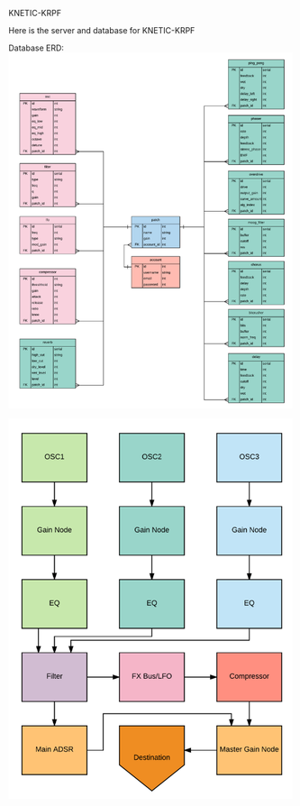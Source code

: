 KNETIC-KRPF

Here is the server and database for KNETIC-KRPF

Database ERD:
![alt text](./knetic_erd.png)

![alt text](./synth_layout.png)
